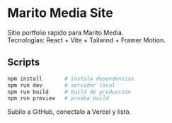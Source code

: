 
# Marito Media Site

Sitio portfolio rápido para Marito Media.  
Tecnologías: React + Vite + Tailwind + Framer Motion.

## Scripts

```bash
npm install       # instala dependencias
npm run dev       # servidor local
npm run build     # build de producción
npm run preview   # prueba build
```

Subilo a GitHub, conectalo a Vercel y listo.
